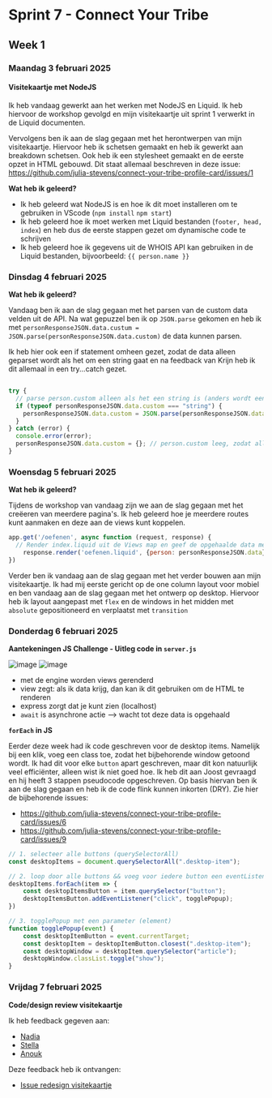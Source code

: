 # Sprint 7 - Connect Your Tribe
## Week 1

### Maandag 3 februari 2025
#### Visitekaartje met NodeJS
Ik heb vandaag gewerkt aan het werken met NodeJS en Liquid. Ik heb hiervoor de workshop gevolgd en mijn visitekaartje uit sprint 1 verwerkt in de Liquid documenten. 

Vervolgens ben ik aan de slag gegaan met het herontwerpen van mijn visitekaartje. Hiervoor heb ik schetsen gemaakt en heb ik gewerkt aan breakdown schetsen. Ook heb ik een stylesheet gemaakt en de eerste opzet in HTML gebouwd. Dit staat allemaal beschreven in deze issue: https://github.com/julia-stevens/connect-your-tribe-profile-card/issues/1

**Wat heb ik geleerd?**
* Ik heb geleerd wat NodeJS is en hoe ik dit moet installeren om te gebruiken in VScode (`npm install` `npm start`)
* Ik heb geleerd hoe ik moet werken met Liquid bestanden (`footer, head, index`) en heb dus de eerste stappen gezet om dynamische code te schrijven 
* Ik heb geleerd hoe ik gegevens uit de WHOIS API kan gebruiken in de Liquid bestanden, bijvoorbeeld: `{{ person.name }}`

### Dinsdag 4 februari 2025
**Wat heb ik geleerd?**

Vandaag ben ik aan de slag gegaan met het parsen van de custom data velden uit de API. Na wat gepuzzel ben ik op `JSON.parse` gekomen en heb ik met `personResponseJSON.data.custum = JSON.parse(personResponseJSON.data.custom)` de data kunnen parsen. 

Ik heb hier ook een if statement omheen gezet, zodat de data alleen geparset wordt als het om een string gaat en na feedback van Krijn heb ik dit allemaal in een try...catch gezet. 

```js

try {
  // parse person.custom alleen als het een string is (anders wordt een object geparsed en krijg je errors)
  if (typeof personResponseJSON.data.custom === "string") {
    personResponseJSON.data.custom = JSON.parse(personResponseJSON.data.custom);
  }
} catch (error) {
  console.error(error);
  personResponseJSON.data.custom = {}; // person.custom leeg, zodat alleen deze velden leeg zijn bij een error (en niet de hele pagina failt)
}
```

### Woensdag 5 februari 2025
**Wat heb ik geleerd?**

Tijdens de workshop van vandaag zijn we aan de slag gegaan met het creëeren van meerdere pagina's. Ik heb geleerd hoe je meerdere routes kunt aanmaken en deze aan de views kunt koppelen. 

```js
app.get('/oefenen', async function (request, response) {
  // Render index.liquid uit de Views map en geef de opgehaalde data mee, in een variabele genaamd person
    response.render('oefenen.liquid', {person: personResponseJSON.data})
})
```

Verder ben ik vandaag aan de slag gegaan met het verder bouwen aan mijn visitekaartje. Ik had mij eerste gericht op de one column layout voor mobiel en ben vandaag aan de slag gegaan met het ontwerp op desktop. Hiervoor heb ik layout aangepast met `flex` en de windows in het midden met `absolute` gepositioneerd en verplaatst met `transition`

### Donderdag 6 februari 2025
**Aantekeningen JS Challenge - Uitleg code in `server.js`**

![image](https://github.com/user-attachments/assets/e28abeab-35b7-445d-b7e5-f9eeae01c1cc)
![image](https://github.com/user-attachments/assets/7eb973fb-033e-411a-8f11-fc3df16b50af)

* met de engine worden views gerenderd
* view zegt: als ik data krijg, dan kan ik dit gebruiken om de HTML te renderen 
* express zorgt dat je kunt zien (localhost)
* `await` is asynchrone actie --> wacht tot deze data is opgehaald

**`forEach` in JS**

Eerder deze week had ik code geschreven voor de desktop items. Namelijk bij een klik, voeg een class toe, zodat het bijbehorende window getoond wordt. Ik had dit voor elke `button` apart geschreven, maar dit kon natuurlijk veel efficiënter, alleen wist ik niet goed hoe. Ik heb dit aan Joost gevraagd en hij heeft 3 stappen pseudocode opgeschreven. Op basis hiervan ben ik aan de slag gegaan en heb ik de code flink kunnen inkorten (DRY). Zie hier de bijbehorende issues: 
* https://github.com/julia-stevens/connect-your-tribe-profile-card/issues/6
* https://github.com/julia-stevens/connect-your-tribe-profile-card/issues/9

```js
// 1. selecteer alle buttons (querySelectorAll)
const desktopItems = document.querySelectorAll(".desktop-item");

// 2. loop door alle buttons && voeg voor iedere button een eventListener toe
desktopItems.forEach(item => {
    const desktopItemsButton = item.querySelector("button");
    desktopItemsButton.addEventListener("click", togglePopup);
})

// 3. togglePopup met een parameter (element)
function togglePopup(event) {
    const desktopItemButton = event.currentTarget; 
    const desktopItem = desktopItemButton.closest(".desktop-item");
    const desktopWindow = desktopItem.querySelector("article");
    desktopWindow.classList.toggle("show");
}
```

### Vrijdag 7 februari 2025
**Code/design review visitekaartje**

Ik heb feedback gegeven aan: 
* [Nadia](https://github.com/nadiachaja/connect-your-tribe-profile-card/issues/1#issuecomment-2642522243)
* [Stella](https://github.com/misspastelwitch/connect-your-tribe-profile-card/issues/1#issuecomment-2642526186)
* [Anouk](https://github.com/AnoukdeRooij24/connect-your-tribe-profile-card/issues/1#issuecomment-2642587600)

Deze feedback heb ik ontvangen: 
* [Issue redesign visitekaartje](https://github.com/julia-stevens/connect-your-tribe-profile-card/issues/1)